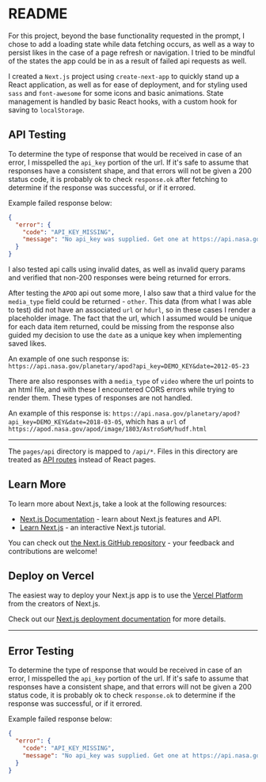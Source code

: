 # README

For this project, beyond the base functionality requested in the prompt, I chose to add a loading state while data fetching occurs, as well as a way to persist likes in the case of a page refresh or navigation. I tried to be mindful of the states the app could be in as a result of failed api requests as well.

I created a `Next.js` project using `create-next-app` to quickly stand up a React application, as well as for ease of deployment, and for styling used `sass` and `font-awesome` for some icons and basic animations. State management is handled by basic React hooks, with a custom hook for saving to `localStorage`.

## API Testing

To determine the type of response that would be received in case of an error, I misspelled the `api_key` portion of the url. If it's safe to assume that responses have a consistent shape, and that errors will not be given a 200 status code, it is probably ok to check `response.ok` after fetching to determine if the response was successful, or if it errored.

Example failed response below:

```json
{
  "error": {
    "code": "API_KEY_MISSING",
    "message": "No api_key was supplied. Get one at https://api.nasa.gov:443"
  }
}
```

I also tested api calls using invalid dates, as well as invalid query params and verified that non-200 responses were being returned for errors.

After testing the `APOD` api out some more, I also saw that a third value for the `media_type` field could be returned - `other`. This data (from what I was able to test) did not have an associated `url` or `hdurl`, so in these cases I render a placeholder image. The fact that the url, which I assumed would be unique for each data item returned, could be missing from the response also guided my decision to use the `date` as a unique key when implementing saved likes.

An example of one such response is: `https://api.nasa.gov/planetary/apod?api_key=DEMO_KEY&date=2012-05-23`

There are also responses with a `media_type` of `video` where the url points to an html file, and with these I encountered CORS errors while trying to render them. These types of responses are not handled.

An example of this response is: `https://api.nasa.gov/planetary/apod?api_key=DEMO_KEY&date=2018-03-05`, which has a `url` of `https://apod.nasa.gov/apod/image/1803/AstroSoM/hudf.html`

---

The `pages/api` directory is mapped to `/api/*`. Files in this directory are treated as [API routes](https://nextjs.org/docs/api-routes/introduction) instead of React pages.

## Learn More

To learn more about Next.js, take a look at the following resources:

- [Next.js Documentation](https://nextjs.org/docs) - learn about Next.js features and API.
- [Learn Next.js](https://nextjs.org/learn) - an interactive Next.js tutorial.

You can check out [the Next.js GitHub repository](https://github.com/vercel/next.js/) - your feedback and contributions are welcome!

## Deploy on Vercel

The easiest way to deploy your Next.js app is to use the [Vercel Platform](https://vercel.com/new?utm_medium=default-template&filter=next.js&utm_source=create-next-app&utm_campaign=create-next-app-readme) from the creators of Next.js.

Check out our [Next.js deployment documentation](https://nextjs.org/docs/deployment) for more details.

---

## Error Testing

To determine the type of response that would be received in case of an error, I misspelled the `api_key` portion of the url. If it's safe to assume that responses have a consistent shape, and that errors will not be given a 200 status code, it is probably ok to check `response.ok` to determine if the response was successful, or if it errored.

Example failed response below:

```json
{
  "error": {
    "code": "API_KEY_MISSING",
    "message": "No api_key was supplied. Get one at https://api.nasa.gov:443"
  }
}
```
